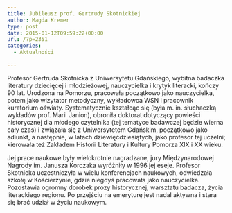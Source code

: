```yaml
---
title: Jubileusz prof. Gertrudy Skotnickiej
author: Magda Kremer
type: post
date: 2015-01-12T09:59:22+00:00
url: /?p=2351
categories:
  - Aktualności

---
```

Profesor Gertruda Skotnicka z Uniwersytetu Gdańskiego, wybitna badaczka literatury dziecięcej i młodzieżowej, nauczycielka i krytyk literacki, kończy 90 lat. Urodzona na Pomorzu, pracowała początkowo jako nauczycielka, potem jako wizytator metodyczny, wykładowca WSN i pracownik kuratorium oświaty. Systematycznie kształcąc się (była m. in. słuchaczką wykładów prof. Marii Janion), obroniła doktorat dotyczący powieści historycznej dla młodego czytelnika (tej tematyce badawczej będzie wierna cały czas) i związała się z Uniwersytetem Gdańskim, początkowo jako adiunkt, a następnie, w latach dziewięćdziesiątych, jako profesor tej uczelni; kierowała też Zakładem Historii Literatury i Kultury Pomorza XIX i XX wieku.

Jej prace naukowe były wielokrotnie nagradzane, jury Międzynarodowej Nagrody im. Janusza Korczaka wyróżniły w 1996 jej eseje. Profesor Skotnicka uczestniczyła w wielu konferencjach naukowych, odwiedzała szkołę w Kościerzynie, gdzie niegdyś pracowała jako nauczycielka. Pozostawia ogromny dorobek prozy historycznej, warsztatu badacza, życia literackiego regionu. Po przejściu na emeryturę jest nadal aktywna i stara się brać udział w życiu naukowym.